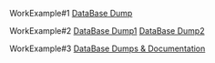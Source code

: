 WorkExample#1
  [DataBase Dump](https://drive.google.com/file/d/1hETSZZ3jejX5snf_52SzC6H-9C2hfV4F/view?usp=sharing)
  
WorkExample#2
  [DataBase Dump1](https://drive.google.com/file/d/1qUI30AnVVB0byXb0nvNQXafYUBgmVykJ/view?usp=sharing)
  [DataBase Dump2](https://drive.google.com/file/d/1dquvoKc55w2uxZNOHYQIEUTz8tGWSsWc/view?usp=sharing)

WorkExample#3
  [DataBase Dumps & Documentation](https://drive.google.com/drive/folders/1xdcrQCuxA8unPsb_VSPXTDlj-RZxQlfD?usp=sharing)
